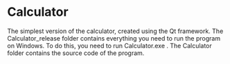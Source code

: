 # Calculator
The simplest version of the calculator, created using the Qt framework.
The Calculator_release folder contains everything you need to run the program on Windows. To do this, you need to run Calculator.exe . 
The Calculator folder contains the source code of the program.
